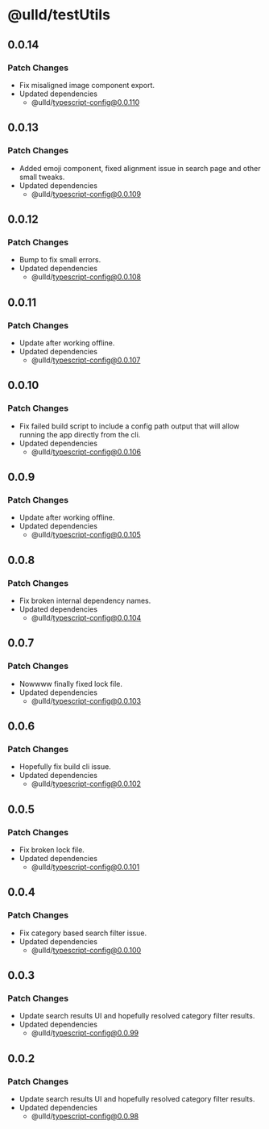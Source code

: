 # @ulld/testUtils

## 0.0.14

### Patch Changes

- Fix misaligned image component export.
- Updated dependencies
  - @ulld/typescript-config@0.0.110

## 0.0.13

### Patch Changes

- Added emoji component, fixed alignment issue in search page and other small tweaks.
- Updated dependencies
  - @ulld/typescript-config@0.0.109

## 0.0.12

### Patch Changes

- Bump to fix small errors.
- Updated dependencies
  - @ulld/typescript-config@0.0.108

## 0.0.11

### Patch Changes

- Update after working offline.
- Updated dependencies
  - @ulld/typescript-config@0.0.107

## 0.0.10

### Patch Changes

- Fix failed build script to include a config path output that will allow running the app directly from the cli.
- Updated dependencies
  - @ulld/typescript-config@0.0.106

## 0.0.9

### Patch Changes

- Update after working offline.
- Updated dependencies
  - @ulld/typescript-config@0.0.105

## 0.0.8

### Patch Changes

- Fix broken internal dependency names.
- Updated dependencies
  - @ulld/typescript-config@0.0.104

## 0.0.7

### Patch Changes

- Nowwww finally fixed lock file.
- Updated dependencies
  - @ulld/typescript-config@0.0.103

## 0.0.6

### Patch Changes

- Hopefully fix build cli issue.
- Updated dependencies
  - @ulld/typescript-config@0.0.102

## 0.0.5

### Patch Changes

- Fix broken lock file.
- Updated dependencies
  - @ulld/typescript-config@0.0.101

## 0.0.4

### Patch Changes

- Fix category based search filter issue.
- Updated dependencies
  - @ulld/typescript-config@0.0.100

## 0.0.3

### Patch Changes

- Update search results UI and hopefully resolved category filter results.
- Updated dependencies
  - @ulld/typescript-config@0.0.99

## 0.0.2

### Patch Changes

- Update search results UI and hopefully resolved category filter results.
- Updated dependencies
  - @ulld/typescript-config@0.0.98
